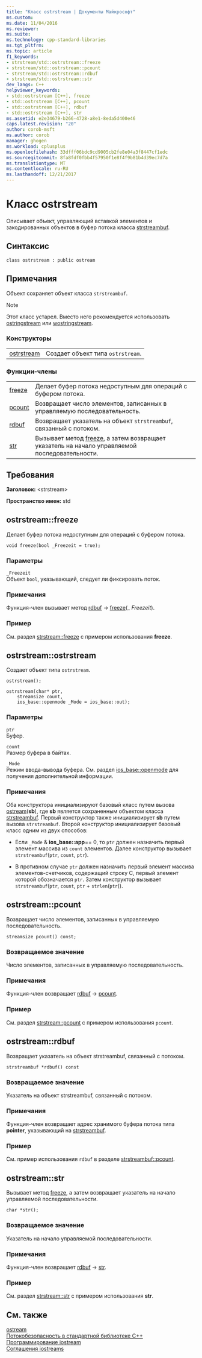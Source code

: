 ```yaml
---
title: "Класс ostrstream | Документы Майкрософт"
ms.custom: 
ms.date: 11/04/2016
ms.reviewer: 
ms.suite: 
ms.technology: cpp-standard-libraries
ms.tgt_pltfrm: 
ms.topic: article
f1_keywords:
- strstream/std::ostrstream::freeze
- strstream/std::ostrstream::pcount
- strstream/std::ostrstream::rdbuf
- strstream/std::ostrstream::str
dev_langs: C++
helpviewer_keywords:
- std::ostrstream [C++], freeze
- std::ostrstream [C++], pcount
- std::ostrstream [C++], rdbuf
- std::ostrstream [C++], str
ms.assetid: e2e34679-b266-4728-a8e1-8eda5d400e46
caps.latest.revision: "20"
author: corob-msft
ms.author: corob
manager: ghogen
ms.workload: cplusplus
ms.openlocfilehash: 33dfff06bdc9cd9005cb2fe8e04a3f8447cf1edc
ms.sourcegitcommit: 8fa8fdf0fbb4f57950f1e8f4f9b81b4d39ec7d7a
ms.translationtype: MT
ms.contentlocale: ru-RU
ms.lasthandoff: 12/21/2017
---
```

# <a name="ostrstream-class"></a>Класс ostrstream
Описывает объект, управляющий вставкой элементов и закодированных объектов в буфер потока класса [strstreambuf](../standard-library/strstreambuf-class.md).  
  
## <a name="syntax"></a>Синтаксис  
  
```
class ostrstream : public ostream
```  
  
## <a name="remarks"></a>Примечания  
 Объект сохраняет объект класса `strstreambuf`.  
  
> [!NOTE]
>  Этот класс устарел. Вместо него рекомендуется использовать [ostringstream](../standard-library/sstream-typedefs.md#ostringstream) или [wostringstream](../standard-library/sstream-typedefs.md#wostringstream).  
  
### <a name="constructors"></a>Конструкторы  
  
|||  
|-|-|  
|[ostrstream](#ostrstream)|Создает объект типа `ostrstream`.|  
  
### <a name="member-functions"></a>Функции-члены  
  
|||  
|-|-|  
|[freeze](#freeze)|Делает буфер потока недоступным для операций с буфером потока.|  
|[pcount](#pcount)|Возвращает число элементов, записанных в управляемую последовательность.|  
|[rdbuf](#rdbuf)|Возвращает указатель на объект `strstreambuf`, связанный с потоком.|  
|[str](#str)|Вызывает метод [freeze](../standard-library/strstreambuf-class.md#freeze), а затем возвращает указатель на начало управляемой последовательности.|  
  
## <a name="requirements"></a>Требования  
 **Заголовок:** \<strstream>  
  
 **Пространство имен:** std  
  
##  <a name="freeze"></a>  ostrstream::freeze  
 Делает буфер потока недоступным для операций с буфером потока.  
  
```
void freeze(bool _Freezeit = true);
```  
  
### <a name="parameters"></a>Параметры  
 `_Freezeit`  
 Объект `bool`, указывающий, следует ли фиксировать поток.  
  
### <a name="remarks"></a>Примечания  
 Функция-член вызывает метод [rdbuf](#rdbuf) -> [freeze](../standard-library/strstreambuf-class.md#freeze)(_ *Freezeit*).  
  
### <a name="example"></a>Пример  
  См. раздел [strstream::freeze](../standard-library/strstreambuf-class.md#freeze) с примером использования **freeze**.  
  
##  <a name="ostrstream"></a>  ostrstream::ostrstream  
 Создает объект типа `ostrstream`.  
  
```
ostrstream();

ostrstream(char* ptr,
    streamsize count,
    ios_base::openmode _Mode = ios_base::out);
```  
  
### <a name="parameters"></a>Параметры  
 `ptr`  
 Буфер.  
  
 `count`  
 Размер буфера в байтах.  
  
 `_Mode`  
 Режим ввода-вывода буфера. См. раздел [ios_base::openmode](../standard-library/ios-base-class.md#openmode) для получения дополнительной информации.  
  
### <a name="remarks"></a>Примечания  
 Оба конструктора инициализируют базовый класс путем вызова [ostream](../standard-library/ostream-typedefs.md#ostream)(**sb**), где **sb** является сохраненным объектом класса [strstreambuf](../standard-library/strstreambuf-class.md). Первый конструктор также инициализирует **sb** путем вызова `strstreambuf`. Второй конструктор инициализирует базовый класс одним из двух способов:  
  
-   Если `_Mode`  &  **ios_base::app**== 0, то `ptr` должен назначить первый элемент массива из `count` элементов. Далее конструктор вызывает `strstreambuf`(`ptr`, `count`, `ptr`).  
  
-   В противном случае `ptr` должен назначить первый элемент массива элементов-счетчиков, содержащий строку C, первый элемент которой обозначается `ptr`. Затем конструктор вызывает `strstreambuf`(`ptr`, `count`, `ptr`  +  `strlen`(`ptr`)).  
  
##  <a name="pcount"></a>  ostrstream::pcount  
 Возвращает число элементов, записанных в управляемую последовательность.  
  
```
streamsize pcount() const;
```  
  
### <a name="return-value"></a>Возвращаемое значение  
 Число элементов, записанных в управляемую последовательность.  
  
### <a name="remarks"></a>Примечания  
 Функция-член возвращает [rdbuf](#rdbuf) -> [pcount](../standard-library/strstreambuf-class.md#pcount).  
  
### <a name="example"></a>Пример  
  См. раздел [strstream::pcount](../standard-library/strstreambuf-class.md#pcount) с примером использования `pcount`.  
  
##  <a name="rdbuf"></a>  ostrstream::rdbuf  
 Возвращает указатель на объект strstreambuf, связанный с потоком.  
  
```
strstreambuf *rdbuf() const
```  
  
### <a name="return-value"></a>Возвращаемое значение  
 Указатель на объект strstreambuf, связанный с потоком.  
  
### <a name="remarks"></a>Примечания  
 Функция-член возвращает адрес хранимого буфера потока типа **pointer**, указывающий на [strstreambuf](../standard-library/strstreambuf-class.md).  
  
### <a name="example"></a>Пример  
  См. пример использования `rdbuf` в разделе [strstreambuf::pcount](../standard-library/strstreambuf-class.md#pcount).  
  
##  <a name="str"></a>  ostrstream::str  
 Вызывает метод [freeze](../standard-library/strstreambuf-class.md#freeze), а затем возвращает указатель на начало управляемой последовательности.  
  
```
char *str();
```  
  
### <a name="return-value"></a>Возвращаемое значение  
 Указатель на начало управляемой последовательности.  
  
### <a name="remarks"></a>Примечания  
 Функция-член возвращает [rdbuf](#rdbuf) -> [str](../standard-library/strstreambuf-class.md#str).  
  
### <a name="example"></a>Пример  
  См. раздел [strstream::str](../standard-library/strstreambuf-class.md#str) с примером использования **str**.  
  
## <a name="see-also"></a>См. также  
 [ostream](../standard-library/ostream-typedefs.md#ostream)   
 [Потокобезопасность в стандартной библиотеке C++](../standard-library/thread-safety-in-the-cpp-standard-library.md)   
 [Программирование iostream](../standard-library/iostream-programming.md)   
 [Соглашения iostreams](../standard-library/iostreams-conventions.md)



